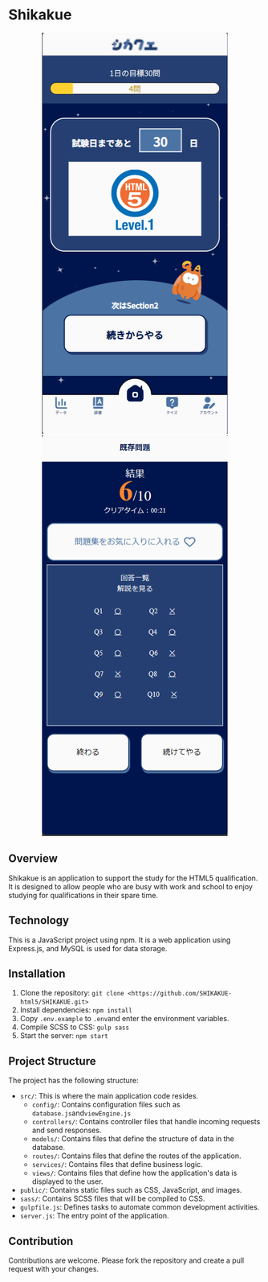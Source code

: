 # Shikakue

<p align="center">
  <img src="src/public/images/readme1.png" width="370" height="797" />
  <img src="src/public/images/readme2.png" width="370" height="797"/>
</p>

## Overview

Shikakue is an application to support the study for the HTML5 qualification. It is designed to allow people who are busy with work and school to enjoy studying for qualifications in their spare time.

## Technology

This is a JavaScript project using npm. It is a web application using Express.js, and MySQL is used for data storage.

## Installation

1. Clone the repository: `git clone <https://github.com/SHIKAKUE-html5/SHIKAKUE.git>`
2. Install dependencies: `npm install`
3. Copy `.env.example` to `.env`and enter the environment variables.
4. Compile SCSS to CSS: `gulp sass`
5. Start the server: `npm start`

## Project Structure

The project has the following structure:

- `src/`: This is where the main application code resides.
  - `config/`: Contains configuration files such as `database.js`and`viewEngine.js`
  - `controllers/`: Contains controller files that handle incoming requests and send responses.
  - `models/`: Contains files that define the structure of data in the database.
  - `routes/`: Contains files that define the routes of the application.
  - `services/`: Contains files that define business logic.
  - `views/`: Contains files that define how the application's data is displayed to the user.
- `public/`: Contains static files such as CSS, JavaScript, and images.
- `sass/`: Contains SCSS files that will be compiled to CSS.
- `gulpfile.js`: Defines tasks to automate common development activities.
- `server.js`: The entry point of the application.

## Contribution

Contributions are welcome. Please fork the repository and create a pull request with your changes.
